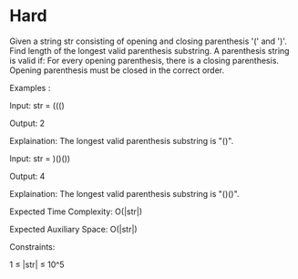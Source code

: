 # Hard

Given a string str consisting of opening and closing parenthesis '(' and ')'. Find length of the longest valid parenthesis substring.
A parenthesis string is valid if: For every opening parenthesis, there is a closing parenthesis. Opening parenthesis must be closed in the correct order.

Examples :

Input: str = ((()

Output: 2

Explaination: The longest valid parenthesis substring is "()".

Input: str = )()())

Output: 4

Explaination: The longest valid parenthesis substring is "()()".


Expected Time Complexity: O(|str|)

Expected Auxiliary Space: O(|str|)

Constraints:

1 ≤ |str| ≤ 10^5
